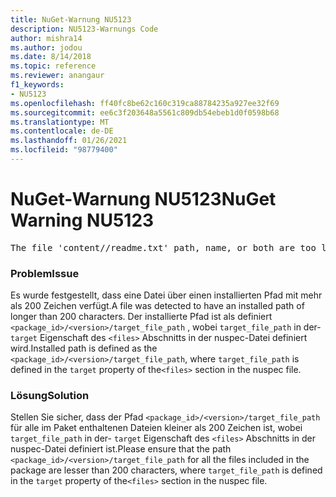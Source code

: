 ```yaml
---
title: NuGet-Warnung NU5123
description: NU5123-Warnungs Code
author: mishra14
ms.author: jodou
ms.date: 8/14/2018
ms.topic: reference
ms.reviewer: anangaur
f1_keywords:
- NU5123
ms.openlocfilehash: ff40fc8be62c160c319ca88784235a927ee32f69
ms.sourcegitcommit: ee6c3f203648a5561c809db54ebeb1d0f0598b68
ms.translationtype: MT
ms.contentlocale: de-DE
ms.lasthandoff: 01/26/2021
ms.locfileid: "98779400"
---
```

# <a name="nuget-warning-nu5123"></a><span data-ttu-id="7a490-103">NuGet-Warnung NU5123</span><span class="sxs-lookup"><span data-stu-id="7a490-103">NuGet Warning NU5123</span></span>
<pre>The file 'content/<LongPath>/readme.txt' path, name, or both are too long. Your package might not work without long file path support. Please shorten the file path or file name.</pre>

### <a name="issue"></a><span data-ttu-id="7a490-104">Problem</span><span class="sxs-lookup"><span data-stu-id="7a490-104">Issue</span></span>

<span data-ttu-id="7a490-105">Es wurde festgestellt, dass eine Datei über einen installierten Pfad mit mehr als 200 Zeichen verfügt.</span><span class="sxs-lookup"><span data-stu-id="7a490-105">A file was detected to have an installed path of longer than 200 characters.</span></span> <span data-ttu-id="7a490-106">Der installierte Pfad ist als definiert `<package_id>/<version>/target_file_path` , wobei `target_file_path` in der- `target` Eigenschaft des `<files>` Abschnitts in der nuspec-Datei definiert wird.</span><span class="sxs-lookup"><span data-stu-id="7a490-106">Installed path is defined as the `<package_id>/<version>/target_file_path`, where `target_file_path` is defined in the `target` property of the`<files>` section in the nuspec file.</span></span>


### <a name="solution"></a><span data-ttu-id="7a490-107">Lösung</span><span class="sxs-lookup"><span data-stu-id="7a490-107">Solution</span></span>

<span data-ttu-id="7a490-108">Stellen Sie sicher, dass der Pfad `<package_id>/<version>/target_file_path` für alle im Paket enthaltenen Dateien kleiner als 200 Zeichen ist, wobei `target_file_path` in der- `target` Eigenschaft des `<files>` Abschnitts in der nuspec-Datei definiert ist.</span><span class="sxs-lookup"><span data-stu-id="7a490-108">Please ensure that the path `<package_id>/<version>/target_file_path` for all the files included in the package are lesser than 200 characters, where `target_file_path` is defined in the `target` property of the`<files>` section in the nuspec file.</span></span>


